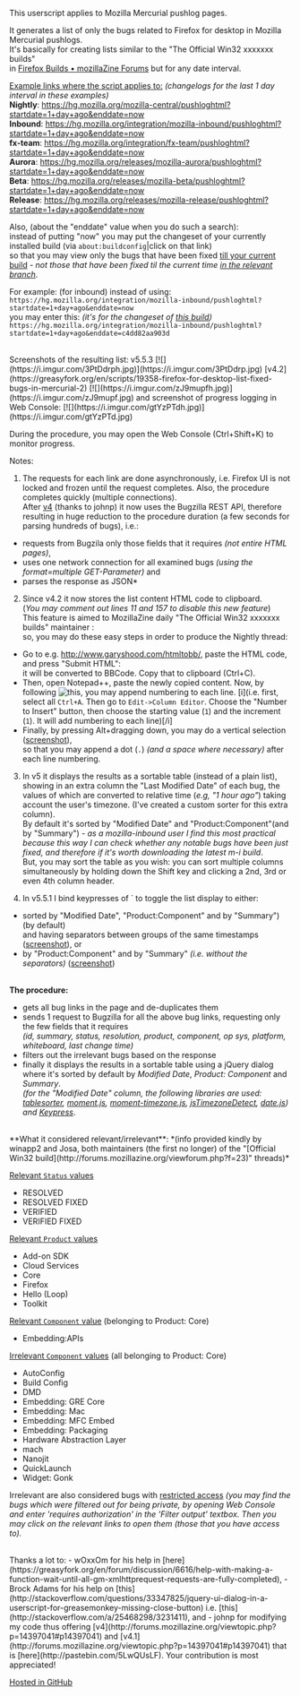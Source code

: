 This userscript applies to Mozilla Mercurial pushlog pages.  
  
It generates a list of only the bugs related to Firefox for desktop in Mozilla Mercurial pushlogs.  
It's basically for creating lists similar to the "The Official Win32 xxxxxxx builds"  
in [Firefox Builds • mozillaZine Forums](http://forums.mozillazine.org/viewforum.php?f=23) but for any date interval.  
  
<u>Example links where the script applies to:</u> *(changelogs for the last 1 day interval in these examples)*  
**Nightly**: https://hg.mozilla.org/mozilla-central/pushloghtml?startdate=1+day+ago&enddate=now  
**Inbound**: https://hg.mozilla.org/integration/mozilla-inbound/pushloghtml?startdate=1+day+ago&enddate=now  
**fx-team**: https://hg.mozilla.org/integration/fx-team/pushloghtml?startdate=1+day+ago&enddate=now  
**Aurora**: https://hg.mozilla.org/releases/mozilla-aurora/pushloghtml?startdate=1+day+ago&enddate=now  
**Beta**: https://hg.mozilla.org/releases/mozilla-beta/pushloghtml?startdate=1+day+ago&enddate=now  
**Release**: https://hg.mozilla.org/releases/mozilla-release/pushloghtml?startdate=1+day+ago&enddate=now  
  
Also, (about the "enddate" value when you do such a search):  
instead of putting "now" you may put the changeset of your currently installed build (via `about:buildconfig`|click on that link)  
so that you may view only the bugs that have been fixed <u>till your current build</u> - *not those that have been fixed til the current time <u>in the relevant branch</u>*.  
  
For example: (for inbound) instead of using:  
`https://hg.mozilla.org/integration/mozilla-inbound/pushloghtml?startdate=1+day+ago&enddate=now`  
you may enter this: *(it's for the changeset of [this build](https://hg.mozilla.org/integration/mozilla-inbound/rev/c4dd82aa903d89b3835ceb38cf0341a4190c383e))*  
`https://hg.mozilla.org/integration/mozilla-inbound/pushloghtml?startdate=1+day+ago&enddate=c4dd82aa903d`  
  
<br/>  
Screenshots of the resulting list:  
v5.5.3  
[![](https://i.imgur.com/3PtDdrph.jpg)](https://i.imgur.com/3PtDdrp.jpg)  
[v4.2](https://greasyfork.org/en/scripts/19358-firefox-for-desktop-list-fixed-bugs-in-mercurial-2)  
[![](https://i.imgur.com/zJ9mupfh.jpg)](https://i.imgur.com/zJ9mupf.jpg)  
and screenshot of progress logging in Web Console:  
[![](https://i.imgur.com/gtYzPTdh.jpg)](https://i.imgur.com/gtYzPTd.jpg)  
  
During the procedure, you may open the Web Console (Ctrl+Shift+K) to monitor progress.  
  
Notes:  
  
1. The requests for each link are done asynchronously, i.e. Firefox UI is not locked and frozen until the request completes. Also, the procedure completes quickly (multiple connections).  
After [v4](https://greasyfork.org/en/scripts/13169-firefox-for-desktop-list-fixed-bugs-in-mercurial?version=85976) (thanks to johnp) it now uses the Bugzilla REST API, therefore resulting in huge reduction to the procedure duration (a few seconds for parsing hundreds of bugs), i.e.:  
 - requests from Bugzila only those fields that it requires *(not entire HTML pages)*,  
 - uses one network connection for all examined bugs *(using the format=multiple GET-Parameter)* and  
 - parses the response as JSON*  
  
2. Since v4.2 it now stores the list content HTML code to clipboard.  
(_You may comment out lines 11 and 157 to disable this new feature_)  
This feature is aimed to MozillaZine daily "The Official Win32 xxxxxxx builds" maintainer :  
so, you may do these easy steps in order to produce the Nightly thread:  
 - Go to e.g. http://www.garyshood.com/htmltobb/, paste the HTML code, and press "Submit HTML":  
it will be converted to BBCode. Copy that to clipboard (Ctrl+C).  
 - Then, open Notepad++, paste the newly copied content. Now, by following ![this](http://stackoverflow.com/a/26224391), you may append numbering to each line. [i](i.e. first, select all `Ctrl+A`. Then go to `Edit->Column Editor`. Choose the "Number to Insert" button, then choose the starting value (`1`) and the increment (`1`). It will add numbering to each line)[/i]  
 - Finally, by pressing Alt+dragging down, you may do a vertical selection ([screenshot](https://i.imgur.com/GhrnacT.png)),  
so that you may append a dot (`.`) _(and a space where necessary)_ after each line numbering.  
  
3. In v5 it displays the results as a sortable table (instead of a plain list),  
showing in an extra column the "Last Modified Date" of each bug, the values of which are converted to relative time (_e.g, "1 hour ago"_) taking account the user's timezone. (I've created a custom sorter for this extra column).  
By default it's sorted by "Modified Date" and "Product:Component"(and by "Summary") - _as a mozilla-inbound user I find this most practical because this way I can check whether any notable bugs have been just fixed, and therefore if it's worth downloading the latest m-i build_.  
But, you may sort the table as you wish: you can sort multiple columns simultaneously by holding down the Shift key and clicking a 2nd, 3rd or even 4th column header.  
  
4. In v5.5.1 I bind keypresses of \` to toggle the list display to either:  
 - sorted by "Modified Date", "Product:Component" and by "Summary") (by default)  
and having separators between groups of the same timestamps ([screenshot](https://i.imgur.com/aNvAtBh.jpg)), or  
 - by "Product:Component" and by "Summary" *(i.e. without the separators)* ([screenshot](https://i.imgur.com/P5a2b61.jpg))  
  
  
<br/>**The procedure:**  
- gets all bug links in the page and de-duplicates them  
- sends 1 request to Bugzilla for all the above bug links, requesting only the few fields that it requires  
_(id, summary, status, resolution, product, component, op sys, platform, whiteboard, last change time)_  
- filters out the irrelevant bugs based on the response  
- finally it displays the results in a sortable table using a jQuery dialog  
where it's sorted by default by *Modified Date*, *Product: Component* and *Summary*.  
*(for the "Modified Date" column, the following libraries are used: [tablesorter](http://mottie.github.io/tablesorter/docs/), [moment.js](http://momentjs.com/), [moment-timezone.js](http://momentjs.com/timezone/), [jsTimezoneDetect](https://bitbucket.org/pellepim/jstimezonedetect), [date.js](http://www.datejs.com/)) and [Keypress](https://github.com/dmauro/Keypress/)*.  
  
<br/>  
**What it considered relevant/irrelevant**:  
*(info provided kindly by winapp2 and Josa, both maintainers (the first no longer) of the "[Official Win32 build](http://forums.mozillazine.org/viewforum.php?f=23)" threads)*  
  
  
<u>Relevant `Status` values</u>  
- RESOLVED  
- RESOLVED FIXED  
- VERIFIED  
- VERIFIED FIXED  
  
<u>Relevant `Product` values</u>  
- Add-on SDK  
- Cloud Services  
- Core  
- Firefox  
- Hello (Loop)  
- Toolkit  
  
  
<u>Relevant `Component` value</u> (belonging to Product: Core)  
- Embedding:APIs  
  
<u>Irrelevant `Component` values</u> (all belonging to Product: Core)  
- AutoConfig  
- Build Config  
- DMD  
- Embedding: GRE Core  
- Embedding: Mac  
- Embedding: MFC Embed  
- Embedding: Packaging  
- Hardware Abstraction Layer  
- mach  
- Nanojit  
- QuickLaunch  
- Widget: Gonk  
  
Irrelevant are also considered bugs with <u>restricted access</u> <i>(you may find the bugs which were filtered out for being private, by opening Web Console and enter 'requires authorization' in the 'Filter output' textbox. Then you may click on the relevant links to open them (those that you have access to).</i>  
  
  
<br/>  
Thanks a lot to:  
- wOxxOm for his help in [here](https://greasyfork.org/en/forum/discussion/6616/help-with-making-a-function-wait-until-all-gm-xmlhttprequest-requests-are-fully-completed),  
- Brock Adams for his help on [this](http://stackoverflow.com/questions/33347825/jquery-ui-dialog-in-a-userscript-for-greasemonkey-missing-close-button) i.e. [this](http://stackoverflow.com/a/25468298/3231411), and  
- johnp for modifying my code thus offering [v4](http://forums.mozillazine.org/viewtopic.php?p=14397041#p14397041) and [v4.1](http://forums.mozillazine.org/viewtopic.php?p=14397041#p14397041) that is [here](http://pastebin.com/5LwQUsLF). Your contribution is most appreciated!  

[Hosted in GitHub](https://github.com/darkred/Userscripts)